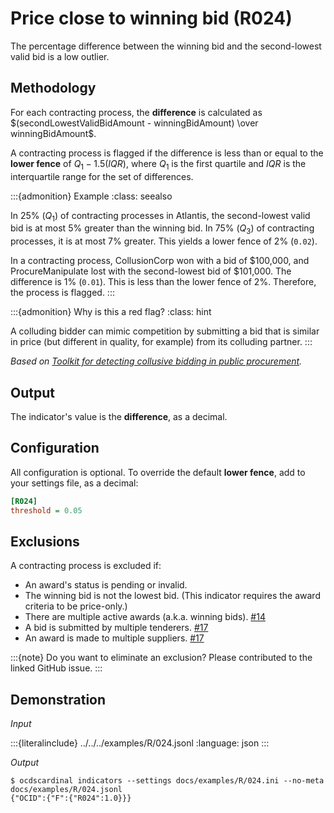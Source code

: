 # Price close to winning bid (R024)

The percentage difference between the winning bid and the second-lowest valid bid is a low outlier.

## Methodology

For each contracting process, the **difference** is calculated as $(secondLowestValidBidAmount - winningBidAmount) \over winningBidAmount$.

A contracting process is flagged if the difference is less than or equal to the **lower fence** of $Q_1 - 1.5(IQR)$, where $Q_1$ is the first quartile and $IQR$ is the interquartile range for the set of differences.

:::{admonition} Example
:class: seealso

In 25% ($Q_1$) of contracting processes in Atlantis, the second-lowest valid bid is at most 5% greater than the winning bid. In 75% ($Q_3$) of contracting processes, it is at most 7% greater. This yields a lower fence of 2% (`0.02`).

In a contracting process, CollusionCorp won with a bid of \$100,000, and ProcureManipulate lost with the second-lowest bid of \$101,000. The difference is 1% (`0.01`). This is less than the lower fence of 2%. Therefore, the process is flagged.
:::

:::{admonition} Why is this a red flag?
:class: hint

A colluding bidder can mimic competition by submitting a bid that is similar in price (but different in quality, for example) from its colluding partner.
:::

*Based on [Toolkit for detecting collusive bidding in public procurement](https://www.govtransparency.eu/wp-content/uploads/2015/11/GTI_WP2014_2_Toth_et_al_150413.pdf).*

## Output

The indicator's value is the **difference**, as a decimal.

## Configuration

All configuration is optional. To override the default **lower fence**, add to your settings file, as a decimal:

```ini
[R024]
threshold = 0.05
```

## Exclusions

A contracting process is excluded if:

- An award's status is pending or invalid.
- The winning bid is not the lowest bid. (This indicator requires the award criteria to be price-only.)
- There are multiple active awards (a.k.a. winning bids). [#14](https://github.com/open-contracting/cardinal-rs/issues/14)
- A bid is submitted by multiple tenderers. [#17](https://github.com/open-contracting/cardinal-rs/issues/17)
- An award is made to multiple suppliers. [#17](https://github.com/open-contracting/cardinal-rs/issues/17)

:::{note}
Do you want to eliminate an exclusion? Please contributed to the linked GitHub issue.
:::

## Demonstration

*Input*

:::{literalinclude} ../../../examples/R/024.jsonl
:language: json
:::

*Output*

```console
$ ocdscardinal indicators --settings docs/examples/R/024.ini --no-meta docs/examples/R/024.jsonl
{"OCID":{"F":{"R024":1.0}}}

```
